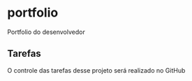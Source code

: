 # portfolio
Portfolio do desenvolvedor

## Tarefas
O controle das tarefas desse projeto será realizado no GitHub
